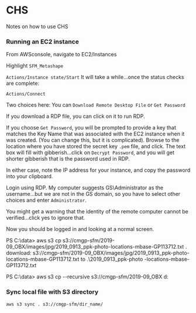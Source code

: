 # CHS
Notes on how to use CHS

### Running an EC2 instance

From AWSconsole, navigate to EC2/Instances

Highlight `SFM_Metashape`

`Actions/Instance state/Start` It will take a while...once the status checks are complete:

`Actions/Connect`

Two choices here: You can `Download Remote Desktop File` or `Get Password`

If you download a RDP file, you can click on it to run RDP.

If you choose `Get Password`, you will be prompted to provide a key that matches the Key Name that was associated with the EC2 instance when it was created. (You can change this, but it is complicated). Browse to the location where you have stored the secret key `.pem` file, and click. The text box will fill with gibberish...click on `Decrypt Password`, and you will get shorter gibberish that is the password used in RDP.

In either case, note the IP address for your instance, and copy the password into your clipboard.

Login using RDP. My computer suggests GS\Administrator as the username...but we are not in the GS domain, so you have to select other choices and enter `Administrator`. 

You might get a warning that the identity of the remote computer cannot be verified...click yes to ignore that.

Now you should be logged in and looking at a normal screen.

PS C:\data> aws s3 cp s3://cmgp-sfm/2019-09_OBX/images/jpg/2019_0913_ppk-photo-locations-mbase-GP113712.txt .
download: s3://cmgp-sfm/2019-09_OBX/images/jpg/2019_0913_ppk-photo-locations-mbase-GP113712.txt to .\2019_0913_ppk-photo
-locations-mbase-GP113712.txt

PS C:\data> aws s3 cp --recursive s3://cmgp-sfm/2019-09_OBX d:

### Sync local file with S3 directory

`aws s3 sync . s3://cmgp-sfm/dir_name/`

